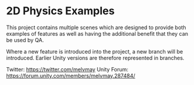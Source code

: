 # 2D Physics Examples
This project contains multiple scenes which are designed to provide both examples of features as well as having the additional benefit that they can be used by QA.

Where a new feature is introduced into the project, a new branch will be introduced. Earlier Unity versions are therefore represented in branches.

Twitter: https://twitter.com/melvmay
Unity Forum: https://forum.unity.com/members/melvmay.287484/
